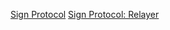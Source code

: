 [Sign Protocol](https://sepolia.scrollscan.com/address/0x6035e2454476c9E595DDaABaF97b64eDEDe8eE50#code)
[Sign Protocol: Relayer](https://sepolia.scrollscan.com/address/0x6C95A0aB02c094B5b409c30EB1b9Dcaede8ff625#code)
